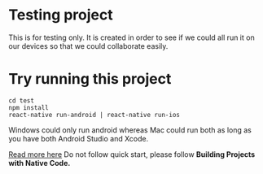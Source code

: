 # Testing project
This is for testing only. It is created in order to see if we could all run it on our devices so that we could collaborate easily.
# Try running this project
```
cd test
npm install
react-native run-android | react-native run-ios
```
Windows could only run android whereas Mac could run both as long as you have both Android Studio and Xcode.

[Read more here](https://facebook.github.io/react-native/docs/getting-started.html)
Do not follow quick start, please follow **Building Projects with Native Code.**
